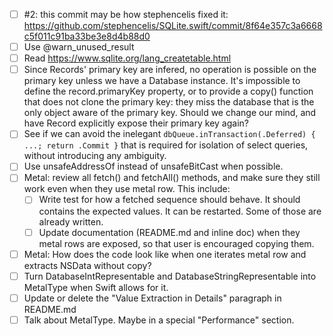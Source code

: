 - [ ] #2: this commit may be how stephencelis fixed it: https://github.com/stephencelis/SQLite.swift/commit/8f64e357c3a6668c5f011c91ba33be3e8d4b88d0
- [ ] Use @warn_unused_result
- [ ] Read https://www.sqlite.org/lang_createtable.html
- [ ] Since Records' primary key are infered, no operation is possible on the primary key unless we have a Database instance. It's impossible to define the record.primaryKey property, or to provide a copy() function that does not clone the primary key: they miss the database that is the only object aware of the primary key. Should we change our mind, and have Record explicitly expose their primary key again?
- [ ] See if we can avoid the inelegant `dbQueue.inTransaction(.Deferred) { ...; return .Commit }` that is required for isolation of select queries, without introducing any ambiguity.
- [ ] Use unsafeAddressOf instead of unsafeBitCast when possible.
- [ ] Metal: review all fetch() and fetchAll() methods, and make sure they still work even when they use metal row. This include:
    - [ ] Write test for how a fetched sequence should behave. It should contains the expected values. It can be restarted. Some of those are already written.
    - [ ] Update documentation (README.md and inline doc) when they metal rows are exposed, so that user is encouraged copying them.
- [ ] Metal: How does the code look like when one iterates metal row and extracts NSData without copy?
- [ ] Turn DatabaseIntRepresentable and DatabaseStringRepresentable into MetalType when Swift allows for it.
- [ ] Update or delete the "Value Extraction in Details" paragraph in README.md
- [ ] Talk about MetalType. Maybe in a special "Performance" section.
